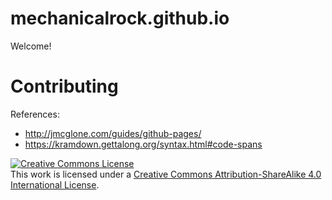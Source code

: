 # mechanicalrock.github.io

Welcome!

Contributing
============

References:
* http://jmcglone.com/guides/github-pages/
* https://kramdown.gettalong.org/syntax.html#code-spans

<a rel="license" href="http://creativecommons.org/licenses/by-sa/4.0/"><img alt="Creative Commons License" style="border-width:0" src="https://i.creativecommons.org/l/by-sa/4.0/88x31.png" /></a><br />This work is licensed under a <a rel="license" href="http://creativecommons.org/licenses/by-sa/4.0/">Creative Commons Attribution-ShareAlike 4.0 International License</a>.
